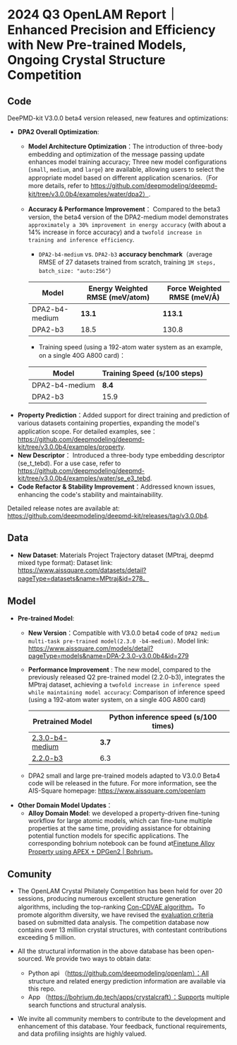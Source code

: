 # 2024 Q3 OpenLAM Report｜Enhanced Precision and Efficiency with New Pre-trained Models, Ongoing Crystal Structure Competition

## Code
DeePMD-kit V3.0.0 beta4 version released, new features and optimizations:
- __DPA2 Overall Optimization__:
    -   __Model Architecture Optimization__：The introduction of three-body embedding and optimization of the message passing update enhances model training accuracy; Three new model configurations (`small`, `medium`, and `large`) are available,  allowing users to select the appropriate model based on different application scenarios.（For more details, refer to  https://github.com/deepmodeling/deepmd-kit/tree/v3.0.0b4/examples/water/dpa2）.
    -   __Accuracy & Performance Improvement__： Compared to the beta3 version, the beta4 version of the DPA2-medium model demonstrates `approximately a 30% improvement in energy accuracy` (with about a 14% increase in force accuracy) and a `twofold increase in training and inference efficiency`.

        - `DPA2-b4-medium` vs. `DPA2-b3` __accuracy benchmark__（average RMSE of 27 datasets trained from scratch, training `1M steps, batch_size: "auto:256"`）


        | Model              | Energy Weighted RMSE (meV/atom) | Force Weighted RMSE (meV/Å) |
        |--------------------|------------------------------------|------------------------------|
        | DPA2-b4-medium     | __13.1__                               | __113.1__                        |
        | DPA2-b3            | 18.5                               | 130.8                        |

          
          - Training speed (using a 192-atom water system as an example, on a single 40G A800 card)：
          
        | Model            | Training Speed (s/100 steps) |
        |------------------|------------------------------|
        | DPA2-b4-medium   | __8.4__                          |
        | DPA2-b3          | 15.9                         |
- __Property Prediction__：Added support for direct training and prediction of various datasets containing properties, expanding the model's application scope. For detailed examples, see：https://github.com/deepmodeling/deepmd-kit/tree/v3.0.0b4/examples/property.
- __New Descriptor__： Introduced a three-body type embedding descriptor (se_t_tebd).  For a use case, refer to https://github.com/deepmodeling/deepmd-kit/tree/v3.0.0b4/examples/water/se_e3_tebd.
- __Code Refactor & Stability Improvement__：Addressed known issues, enhancing the code's stability and maintainability.

Detailed release notes are available at: https://github.com/deepmodeling/deepmd-kit/releases/tag/v3.0.0b4.

## Data
- __New Dataset__: Materials Project Trajectory dataset (MPtraj, deepmd mixed type format):
Dataset link: https://www.aissquare.com/datasets/detail?pageType=datasets&name=MPtraj&id=278。

## Model

- __Pre-trained Model__:
    -  __New Version__：Compatible with V3.0.0 beta4 code of `DPA2 medium multi-task pre-trained model(2.3.0 -b4-medium)`. Model link: https://www.aissquare.com/models/detail?pageType=models&name=DPA-2.3.0-v3.0.0b4&id=279
    -  __Performance Improvement__ : The new model, compared to the previously released Q2 pre-trained model (2.2.0-b3), integrates the MPtraj dataset, achieving a `twofold increase in inference speed while maintaining model accuracy`:
    Comparison of inference speed (using a 192-atom water system, on a single 40G A800 card)

        
        | Pretrained Model            | Python inference speed (s/100 times) |
        |------------------|------------------------------|
        | [2.3.0-b4-medium](https://www.aissquare.com/models/detail?pageType=models&name=DPA-2.3.0-v3.0.0b4&id=279)  | __3.7__                          |
        | [2.2.0-b3](https://www.aissquare.com/models/detail?pageType=models&name=DPA-2.2.0-v3.0.0b3&id=272)        | 6.3                       |

    -  DPA2 small and large pre-trained models adapted to V3.0.0 Beta4 code will be released in the future. For more information, see the AIS-Square homepage: https://www.aissquare.com/openlam
- __Other Domain Model Updates__：
    -   __Alloy Domain Model__: we developed a property-driven fine-tuning workflow for large atomic models, which can fine-tune multiple properties at the same time, providing assistance for obtaining potential function models for specific applications. The corresponding bohrium notebook can be found at[Finetune Alloy Property using APEX + DPGen2 | Bohrium](https://bohrium.dp.tech/notebooks/38767882597)。

## Comunity

- The OpenLAM Crystal Philately Competition has been held for over 20 sessions, producing numerous excellent structure generation algorithms, including the top-ranking [Con-CDVAE algorithm](https://bohrium.dp.tech/competitions/8821838186?tab=discuss&postId=8415617783)。To promote algorithm diversity, we have revised the [evaluation criteria](https://bohrium.dp.tech/competitions/8821838186?tab=discuss&postId=4170270451) based on submitted data analysis. The competition database now contains over 13 million crystal structures, with contestant contributions exceeding 5 million.
- All the structural information in the above database has been open-sourced. We provide two ways to obtain data:
  - Python api （https://github.com/deepmodeling/openlam）：All structure and related energy prediction information are available via this repo.
  - App （https://bohrium.dp.tech/apps/crystalcraft）：Supports multiple search functions and structural analysis.

- We invite all community members to contribute to the development and enhancement of this database. Your feedback, functional requirements, and data profiling insights are highly valued.
